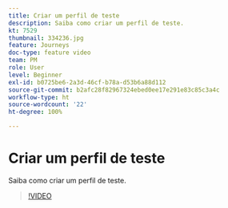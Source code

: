 ```yaml
---
title: Criar um perfil de teste
description: Saiba como criar um perfil de teste.
kt: 7529
thumbnail: 334236.jpg
feature: Journeys
doc-type: feature video
team: PM
role: User
level: Beginner
exl-id: b0725be6-2a3d-46cf-b78a-d53b6a88d112
source-git-commit: b2afc28f82967324ebed0ee17e291e83c85c3a4c
workflow-type: ht
source-wordcount: '22'
ht-degree: 100%

---
```


# Criar um perfil de teste

Saiba como criar um perfil de teste.

>[!VIDEO](https://video.tv.adobe.com/v/334236?quality=12&learn=on)
